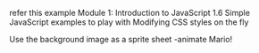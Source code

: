 refer this example Module 1: Introduction to JavaScript   1.6 Simple JavaScript examples to play with   Modifying CSS styles on the fly

Use the background image as a sprite sheet -animate Mario!
